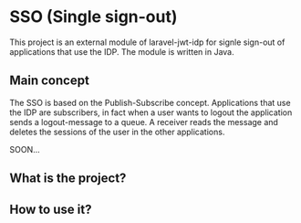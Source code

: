 # SSO (Single sign-out)
This project is an external module of laravel-jwt-idp for signle sign-out of applications that use the IDP.
The module is written in Java.

## Main concept
The SSO is based on the Publish-Subscribe concept.
Applications that use the IDP are subscribers, in fact when a user wants to logout the application sends a logout-message to a queue. A receiver reads the message and deletes the sessions of the user in the other applications.

SOON...

## What is the project?

## How to use it?
